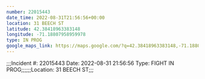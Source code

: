 ```yaml
---
number: 22015443
date_time: 2022-08-31T21:56:56+00:00
location: 31 BEECH ST
latitude: 42.38418963383148
longitude: -71.18807958959978
type: IN PROG
google_maps_link: https://maps.google.com/?q=42.38418963383148,-71.18807958959978
---
```


;;;Incident #: 22015443  Date: 2022-08-31 21:56:56   Type: FIGHT IN PROG;;;;;;Location: 31 BEECH ST;;;
